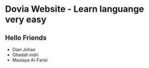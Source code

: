 # Dovia Website - Learn languange very easy
## Hello Friends
* Dian Johan
* Ghadah indri
* Maulaya Al-Farisi 
